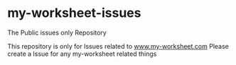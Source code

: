 # my-worksheet-issues
The Public issues only Repository

This repository is only for Issues related to www.my-worksheet.com
Please create a Issue for any my-worksheet related things
